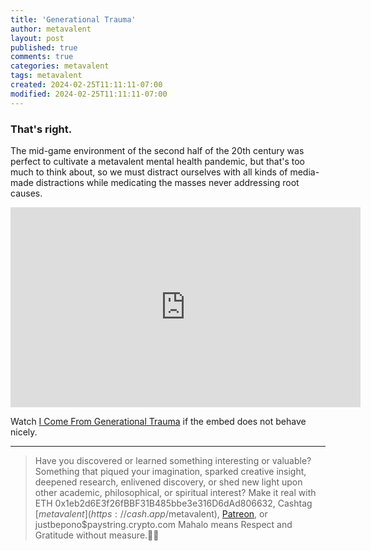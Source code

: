 ```yaml
---
title: 'Generational Trauma'
author: metavalent
layout: post
published: true
comments: true
categories: metavalent
tags: metavalent
created: 2024-02-25T11:11:11-07:00
modified: 2024-02-25T11:11:11-07:00
---
```


### That's right.

The mid-game environment of the second half of the 20th century was perfect to cultivate a metavalent mental health pandemic, but that's too much to think about, so we must distract ourselves with all kinds of media-made distractions while medicating the masses never addressing root causes.

<!-- YouTube Player -->
<iframe id="ytplayer" type="text/html" class="center" width="560" height="320" src="https://www.youtube.com/embed/CS2quBsSR2U"
  frameborder="0"></iframe>

Watch [I Come From Generational Trauma](https://youtu.be/CS2quBsSR2U) if the embed does not behave nicely.

<!-- HTML5 Audio Embed - GitHub LFS storage: append ?raw=true
<div class="center"> 
<audio controls>
  <source src="https://github.com/metavalent/metavalent.github.io/blob/gh-pages/assets/audio-video/FILENAME.mp4?raw=true" type="audio/mpeg">
  <source src="https://github.com/metavalent/metavalent.github.io/blob/gh-pages/assets/audio-video/FILENAME.mp4?raw=true" type="audio/ogg">
Your browser does not support the audio element.
</audio>
 -->

<!-- For custom thumbnail
![alt text](/assets/images/image.jpg "title")
-->


---
> Have you discovered or learned something interesting or valuable? Something that piqued your imagination, sparked creative insight, deepened research, enlivened discovery, or shed new light upon other academic, philosophical, or spiritual interest? Make it real with ETH 0x1eb2d6E3f26fBBF31B485bbe3e316D6dAd806632, Cashtag [$metavalent](https://cash.app/$metavalent), [Patreon](https://patreon.com/metavalent), or justbepono$paystring.crypto.com Mahalo means Respect and Gratitude without measure.🙏🏼
